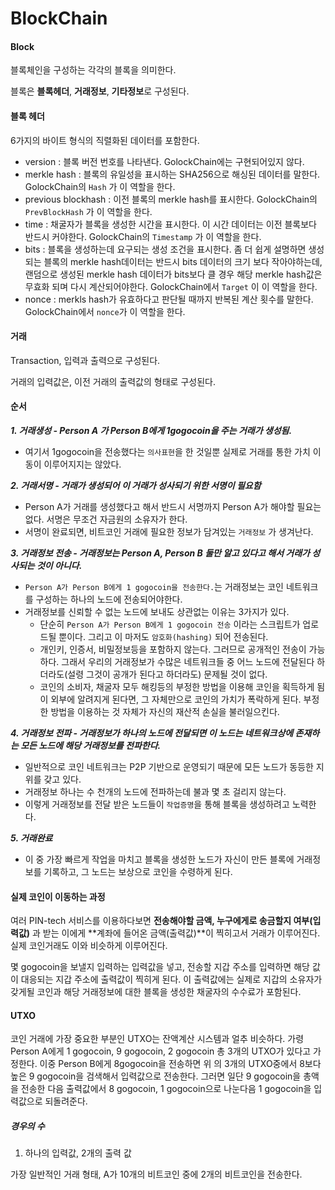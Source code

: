 # BlockChain

#### Block

블록체인을 구성하는 각각의 블록을 의미한다.

블록은 **블록헤더**, **거래정보**, **기타정보**로 구성된다.


#### 블록 헤더

6가지의 바이트 형식의 직렬화된 데이터를 포함한다.

- version : 블록 버전 번호를 나타낸다. GolockChain에는 구현되어있지 않다.
- merkle hash : 블록의 유일성을 표시하는 SHA256으로 해싱된 데이터를 말한다. GolockChain의 `Hash` 가 이 역할을 한다.
- previous blockhash : 이전 블록의 merkle hash를 표시한다. GolockChain의 `PrevBlockHash` 가 이 역할을 한다.
- time : 채굴자가 블록을 생성한 시간을 표시한다. 이 시간 데이터는 이전 블록보다 반드시 커야한다. GolockChain의 `Timestamp` 가 이 역할을 한다.
- bits : 블록을 생성하는데 요구되는 생성 조건을 표시한다. 좀 더 쉽게 설명하면 생성되는 블록의 merkle hash데이터는 반드시 bits 데이터의 크기 보다 작아야하는데, 랜덤으로 생성된 merkle hash 데이터가 bits보다 클 경우 해당 merkle hash값은 무효화 되며 다시 계산되어야한다. GolockChain에서 `Target` 이 이 역할을 한다.
- nonce : merkls hash가 유효하다고 판단될 때까지 반복된 계산 횟수를 말한다. GolockChain에서 `nonce`가 이 역할을 한다.



#### 거래

Transaction, 입력과 출력으로 구성된다.

거래의 입력값은, 이전 거래의 출력값의 형태로 구성된다.

#### 순서

***1. 거래생성 - Person A 가 Person B에게 1gogocoin을 주는 거래가 생성됨.***

- 여기서 1gogocoin을 전송했다는 `의사표현`을 한 것일뿐  실제로 거래를 통한 가치 이동이 이루어지지는 않았다.

***2. 거래서명 - 거래가 생성되어 이 거래가 성사되기 위한 서명이 필요함***

- Person A가 거래를 생성했다고 해서 반드시 서명까지 Person A가 해야할 필요는 없다. 서명은 무조건 자금원의 소유자가 한다.
- 서명이 완료되면, 비트코인 거래에 필요한 정보가 담겨있는 `거래정보` 가 생겨난다.

***3. 거래정보 전송 - 거래정보는 Person A, Person B 둘만 알고 있다고 해서 거래가 성사되는 것이 아니다.***

- `Person A가 Person B에게 1 gogocoin을 전송한다.`는 거래정보는 코인 네트워크를 구성하는 하나의 노드에 전송되어야한다.
- 거래정보를 신뢰할 수 없는 노드에 보내도 상관없는 이유는 3가지가 있다.
  - 단순히 `Person A가 Person B에게 1 gogocoin 전송` 이라는 스크립트가 업로드될 뿐이다. 그리고 이 마저도 `암호화(hashing)` 되어 전송된다.
  - 개인키, 인증서, 비밀정보등을 포함하지 않는다. 그러므로 공개적인 전송이 가능하다. 그래서 우리의 거래정보가 수많은 네트워크들 중 어느 노드에 전달된다 하더라도(설령 그것이 공개가 된다고 하더라도) 문제될 것이 없다.
  - 코인의 소비자, 채굴자 모두 해킹등의 부정한 방법을 이용해 코인을 획득하게 됨이 외부에 알려지게 된다면, 그 자체만으로 코인의 가치가 폭락하게 된다. 부정한 방법을 이용하는 것 자체가 자신의 재산적 손실을 불러일으킨다.

***4. 거래정보 전파 - 거래정보가 하나의 노드에 전달되면 이 노드는 네트워크상에 존재하는 모든 노드에 해당 거래정보를 전파한다.***

- 일반적으로 코인 네트워크는 P2P 기반으로 운영되기 때문에 모든 노드가 동등한 지위를 갖고 있다.
- 거래정보 하나는 수 천개의 노드에 전파하는데 불과 몇 초 걸리지 않는다.
- 이렇게 거래정보를 전달 받은 노드들이 `작업증명`을 통해 블록을 생성하려고 노력한다.

***5. 거래완료***

- 이 중 가장 빠르게 작업을 마치고 블록을 생성한 노드가 자신이 만든 블록에 거래정보를 기록하고, 그 노드는 보상으로 코인을 수령하게 된다.



#### 실제 코인이 이동하는 과정

여러 PIN-tech 서비스를 이용하다보면 **전송해야할 금액, 누구에게로 송금할지 여부(입력값)** 과 받는 이에게 **계좌에 들어온 금액(출력값)**이 찍히고서 거래가 이루어진다. 실제 코인거래도 이와 비슷하게 이루어진다.



몇 gogocoin을 보낼지 입력하는 입력값을 넣고, 전송할 지갑 주소를 입력하면 해당 값이 대응되는 지갑 주소에 출력값이 찍히게 된다. 이 출력값에는 실제로 지갑의 소유자가 갖게될 코인과 해당 거래정보에 대한 블록을 생성한 채굴자의 수수료가 포함된다.



####  UTXO

코인 거래에 가장 중요한 부분인 UTXO는 잔액계산 시스템과 얼추 비슷하다. 가령 Person A에게 1 gogocoin, 9 gogocoin, 2 gogocoin 총 3개의 UTXO가 있다고 가정한다. 이중 Person B에게 8gogocoin을 전송하면 위 의 3개의 UTXO중에서 8보다 높은 9 gogocoin을 검색해서 입력값으로 전송한다. 그러면 일단 9 gogocoin을 총액을 전송한 다음 출력값에서 8 gogocoin, 1 gogocoin으로 나눈다음 1 gogocoin을 입력값으로 되돌려준다.

##### 경우의 수

1. 하나의 입력값, 2개의 출력 값

가장 일반적인 거래 형태, A가 10개의 비트코인 중에 2개의 비트코인을 전송한다.